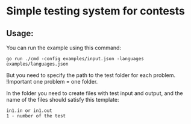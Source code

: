 # Simple testing system for contests

## Usage:

You can run the example using this command:

```
go run ./cmd -config examples/input.json -languages examples/languages.json
```

But you need to specify the path to the test folder for each problem.
!Important one problem = one folder.

In the folder you need to create files with test input and output, and the name of the files should satisfy this template:

```
in1.in or in1.out
1 - number of the test
```
